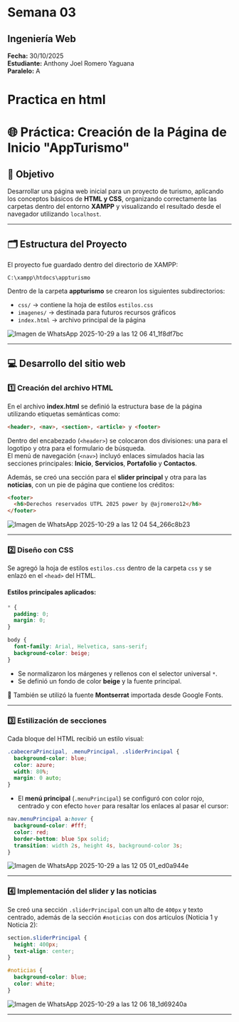 # Semana 03

## Ingeniería Web

**Fecha:** 30/10/2025  
**Estudiante:** Anthony Joel Romero Yaguana  
**Paralelo:** A  

# Practica en html
# 🌐 Práctica: Creación de la Página de Inicio "AppTurismo"

## 🧩 Objetivo
Desarrollar una página web inicial para un proyecto de turismo, aplicando los conceptos básicos de **HTML y CSS**, organizando correctamente las carpetas dentro del entorno **XAMPP** y visualizando el resultado desde el navegador utilizando `localhost`.

---

## 🗂️ Estructura del Proyecto

El proyecto fue guardado dentro del directorio de XAMPP:
```
C:\xampp\htdocs\appturismo
```

Dentro de la carpeta **appturismo** se crearon los siguientes subdirectorios:

- `css/` → contiene la hoja de estilos `estilos.css`
- `imagenes/` → destinada para futuros recursos gráficos
- `index.html` → archivo principal de la página

![Imagen de WhatsApp 2025-10-29 a las 12 06 41_1f8df7bc](https://github.com/user-attachments/assets/f17e83b8-fc8a-46cc-af66-cf993298f67e)

---

## 💻 Desarrollo del sitio web

### 1️⃣ Creación del archivo HTML
En el archivo **index.html** se definió la estructura base de la página utilizando etiquetas semánticas como:

```html
<header>, <nav>, <section>, <article> y <footer>
```

Dentro del encabezado (`<header>`) se colocaron dos divisiones: una para el logotipo y otra para el formulario de búsqueda.  
El menú de navegación (`<nav>`) incluyó enlaces simulados hacia las secciones principales: **Inicio**, **Servicios**, **Portafolio** y **Contactos**.

Además, se creó una sección para el **slider principal** y otra para las **noticias**, con un pie de página que contiene los créditos:
```html
<footer>
  <h6>Derechos reservados UTPL 2025 power by @ajromero12</h6>
</footer>
```

![Imagen de WhatsApp 2025-10-29 a las 12 04 54_266c8b23](https://github.com/user-attachments/assets/7671d7cb-e0e0-4492-8311-215ff297157e)

---

### 2️⃣ Diseño con CSS
Se agregó la hoja de estilos `estilos.css` dentro de la carpeta `css` y se enlazó en el `<head>` del HTML.

#### Estilos principales aplicados:
```css
* {
  padding: 0;
  margin: 0;
}

body {
  font-family: Arial, Helvetica, sans-serif;
  background-color: beige;
}
```

- Se normalizaron los márgenes y rellenos con el selector universal `*`.
- Se definió un fondo de color **beige** y la fuente principal.

📘 También se utilizó la fuente **Montserrat** importada desde Google Fonts.

---

### 3️⃣ Estilización de secciones
Cada bloque del HTML recibió un estilo visual:

```css
.cabeceraPrincipal, .menuPrincipal, .sliderPrincipal {
  background-color: blue;
  color: azure;
  width: 80%;
  margin: 0 auto;
}
```

- El **menú principal** (`.menuPrincipal`) se configuró con color rojo, centrado y con efecto `hover` para resaltar los enlaces al pasar el cursor:
```css
nav.menuPrincipal a:hover {
  background-color: #fff;
  color: red;
  border-bottom: blue 5px solid;
  transition: width 2s, height 4s, background-color 3s;
}
```

![Imagen de WhatsApp 2025-10-29 a las 12 05 01_ed0a944e](https://github.com/user-attachments/assets/b1991497-d4e9-41a8-9284-589bf97f3581)

---

### 4️⃣ Implementación del slider y las noticias
Se creó una sección `.sliderPrincipal` con un alto de `400px` y texto centrado, además de la sección `#noticias` con dos artículos (Noticia 1 y Noticia 2):

```css
section.sliderPrincipal {
  height: 400px;
  text-align: center;
}

#noticias {
  background-color: blue;
  color: white;
}
```

![Imagen de WhatsApp 2025-10-29 a las 12 06 18_1d69240a](https://github.com/user-attachments/assets/c9fc9899-4381-499c-b4b6-629953501ce6)

---
